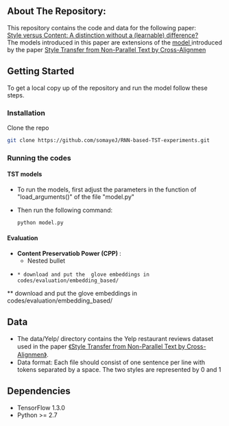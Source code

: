 ## About The Repository:
This repository contains the code and data for the following paper:\
 <a href="https://aclanthology.org/2020.coling-main.197.pdf"> Style versus Content: A distinction without a (learnable) difference? </a> \
The models introduced in this paper are extensions of the  <a href="https://github.com/shentianxiao/language-style-transfer"> model  </a>  introduced by the paper <a href="https://arxiv.org/pdf/1705.09655v2.pdf"> Style Transfer from Non-Parallel Text by Cross-Alignmen </a> 

<!-- GETTING STARTED -->
## Getting Started

To get a local copy up of the repository and run the model follow these steps.
<!--*****************************my comments -->
<!--***************************** #### Requirements 
* torchtext >= 0.4.0 ????
* nltk ??????
* fasttext == 0.9.3?????
* kenlm ?????  my comments -->

### Installation

Clone the repo
   ```sh
   git clone https://github.com/somayeJ/RNN-based-TST-experiments.git
   ```
<!--*****************************my comments -->
<!--***************************** 2. Install the requirements?  my comments -->
<!--*************************1.notes to myself -->
### Running the codes
####  TST models
* To run the models, first adjust the parameters in the function of "load_arguments()" of the file "model.py"

* Then run the following command:
   ```sh
   python model.py
   ```
####  Evaluation
* <b>Content Preservatiob Power (CPP) </b>:   
    * Nested bullet
* 
      * download and put the  glove embeddings in codes/evaluation/embedding_based/
 ** download and put the  glove embeddings in codes/evaluation/embedding_based/
## Data 
* The data/Yelp/ directory contains the  Yelp restaurant reviews dataset used in the paper <a href="https://arxiv.org/abs/1705.09655">《Style Transfer from Non-Parallel Text by Cross-Alignmen》</a>. 
*  Data format: Each file should consist of one sentence per line with tokens separated by a space. The two styles are represented by 0 and 1

## Dependencies
* TensorFlow 1.3.0 
* Python >= 2.7 
